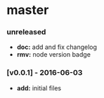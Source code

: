 # master

### unreleased
- **doc:** add and fix changelog
- **rmv:** node version badge

### [v0.0.1] - 2016-06-03
- **add:** initial files